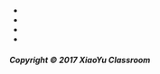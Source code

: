 <ul>
<li><a href="https://twitter.com/XiaoYuClassroom"><i class="fa fa-3x fa-twitter-square"></i></a></li>
<li><a href="mailto:XiaoYuClassroom@gmail.com"><i class="fa fa-3x fa-envelope-square"></i></a></li>
<li><a href="tel:+19179793558"><i class="fa fa-3x fa-phone-square"></i></a></li>
<li><a href="http://forum.xiaoyuclassroom.com"><i class="fa fa-3x fa-share-alt-square"></i></a></li>
</ul>

##### Copyright &copy; 2017 XiaoYu Classroom
